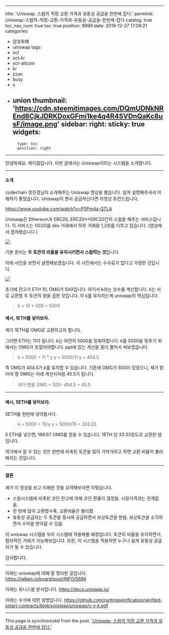 
---
title: 'Uniswap, 스왑의 적정 교환 가격과 유동성 공급을 한번에 잡다.'
permlink: Uniswap-스왑의-적정-교환-가격과-유동성-공급을-한번에-잡다
catalog: true
toc_nav_num: true
toc: true
position: 9999
date: 2019-12-27 17:09:21
categories:
- 암호화폐
- uniswap
tags:
- sct
- sct-kr
- sct-altcoin
- kr
- zzan
- busy
- s
- union
thumbnail: 'https://cdn.steemitimages.com/DQmUDNkNREnd8CjkJDRKDoxGFmi1ke4q4R4SVDnQaKc8usF/image.png'
sidebar:
    right:
        sticky: true
widgets:
    -
        type: toc
        position: right
---


안녕하세요. 제이콥입니다.
이번 글에서는 Uniswap이라는 시스템을 소개합니다.

---
#### 소개

codechain 정진경님이 소개해주는 Uniswap 영상을 봤습니다.
쉽게 설명해주셔서 이해하기 좋았습니다. 
Uniswap이 뭔지 궁금하신다면 이영상 추천드립니다.

https://www.youtube.com/watch?v=P0Pm4a-QTLA

Uniswap은 Ethereum과 ERC20, ERC20<->ERC20간의 스왑을 해주는 서비스입니다. 이 서비스는 이더리움 dex 거래에서 하루 거래량 1,2위를 다투고 있습니다. (영상에서 캡쳐했습니다.)

![](https://cdn.steemitimages.com/DQmUDNkNREnd8CjkJDRKDoxGFmi1ke4q4R4SVDnQaKc8usF/image.png)

기본 원리는 **두 토큰의 비율을 유지시키면서 스왑하는 것**입니다.

아래 사진을 보면서 설명해보겠습니다. 이 사진에서는 수수료가 없다고 가정한 것입니다.

![](https://cdn.steemitimages.com/DQmTxAntmokV6WfuVfVgFwDj8Pe5mu6AL2Y34HMbEiY4YaF/image.png)


초기에 잔고가 ETH 10, OMG가 500입니다. 여기서 k라는 상수를 계산합니다. k는 서로 교환할 두 토큰의 양을 곱한 것입니다. 이 k를 유지하는게 uniswap의 핵심입니다.
> k = 10 * 500 = 5000

#### 예시, 1ETH를 넣어보자.

제가 1ETH를 OMG로 교환하고자 합니다.

그러면 ETH는 11이 됩니다. k는 여전히 5000을 맞춰야합니다. k를 5000을 맞추기 위해서는 OMG가 조절되야합니다. ppt에 있는 계산을 좀더 풀어서 써보겠습니다.

> k = 5000 = 11 * y 
y = 5000/11
y = 454.5

즉 OMG가 454.5가 k를 유지할 수 있습니다. 기존에 OMG가 500이 있었으니, 제가 받아야 할 OMG는 아래 계산식처럼 45.5가 됩니다.

> 내가 받을 OMG = 500- 454.5 = 45.5


---

#### 예시, 5ETH를 넣어보자.

5ETH를 한번에 넣어봅시다.

> k = 5000 = 15/y
y = 5000/15 = 333.33

5 ETH를 넣으면, 166.67 OMG를 얻을 수 있습니다.
1ETH 당 33.33정도로 교환한 셈입니다.

여기에서 알 수 있는 것은 한번에 비축된 토큰을 많이 가져가려고 하면 교환 비율이 불리해지는 것입니다.


---

#### 결론


제가 이 영상을 보고 이해한 것을 요약해보자면 이렇습니다.

* 스왑시스템에 비축된 코인 잔고에 의해 코인 환율이 결정됨. 시장가격과는 관계없음.
* 한 번에 많이 교환할수록, 교환비율은 불리함.
* 유동성 공급자는 두 토큰을 동시에 공급하면서 보상토큰을 받음. 보상토큰을 소각하면서 수익을 받아갈 수 있음.


이 uniswap 시스템을 우리 시스템에 적용해볼 예정입니다.
토큰의 비율을 유지하면서, 합리적인 거래가 가능해보입니다. 
또한, 이 시스템을 적용하면 누구나 쉽게 유동성 공급자가 될 수 있습니다. 

감사합니다.

---

아래는 uniswap에 대해 잘 정리된 글입니다.
https://talken.io/board/post/INFO/5686

아래는 유니스왑 문서입니다.
https://docs.uniswap.io/

아래는 수식에 대한 설명입니다.
https://github.com/runtimeverification/verified-smart-contracts/blob/uniswap/uniswap/x-y-k.pdf

- - -

This page is synchronized from the post: ['Uniswap, 스왑의 적정 교환 가격과 유동성 공급을 한번에 잡다.'](https://steempeak.com/@jacobyu/uniswap-1)
